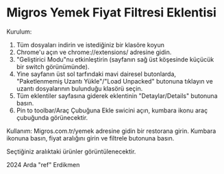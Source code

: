 # Migros Yemek Fiyat Filtresi Eklentisi


Kurulum:
1. Tüm dosyaları indirin ve istediğiniz bir klasöre koyun
2. Chrome'u açın ve chrome://extensions/ adresine gidin.
3. "Geliştirici Modu"nu etkinleştirin (sayfanın sağ üst köşesinde küçücük bir switch görünümünde).
4. Yine sayfanın üst sol tarfındaki mavi dairesel butonlarda, "Paketlenmemiş Uzantı Yükle"/"Load Unpacked" butonuna tıklayın ve uzantı dosyalarının bulunduğu klasörü seçin.
5. Tüm eklentiler sayfasına giderek eklentinin "Detaylar/Details" butonuna basın.
6. Pin to toolbar/Araç Çubuğuna Ekle swicini açın, kumbara ikonu araç çubuğunda görünecektir.


Kullanım:
Migros.com.tr/yemek adresine gidin bir restorana girin.
Kumbara ikonuna basın, fiyat aralığını girin ve filtrele butonuna basın.

Seçtiğiniz aralıktaki ürünler görüntülenecektir.

2024 Arda "ref" Erdikmen
